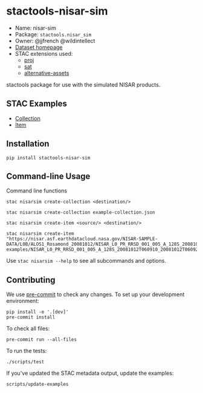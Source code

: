 # stactools-nisar-sim

- Name: nisar-sim
- Package: `stactools.nisar_sim`
- Owner: @jjfrench @wildintellect
- [Dataset homepage](https://uavsar.jpl.nasa.gov/science/documents/nisar-sample-products.html)
- STAC extensions used:
  - [proj](https://github.com/stac-extensions/projection/)
  - [sat](https://github.com/stac-extensions/sat)
  - [alternative-assets](https://stac-extensions.github.io/alternate-assets/v1.1.0/schema.json)

stactools package for use with the simulated NISAR products.

## STAC Examples

- [Collection](examples/collection.json)
- [Item](/examples/NISAR_L0_PR_RRSD_001_005_A_128S_20081012T060910_20081012T060926_P01101_F_J_001/NISAR_L0_PR_RRSD_001_005_A_128S_20081012T060910_20081012T060926_P01101_F_J_001.json)

## Installation

```shell
pip install stactools-nisar-sim
```

## Command-line Usage

Command line functions

```shell
stac nisarsim create-collection <destination/>

stac nisarsim create-collection example-collection.json
```

```shell
stac nisarsim create-item <source/> <destination/>

stac nisarsim create-item "https://nisar.asf.earthdatacloud.nasa.gov/NISAR-SAMPLE-DATA/L0B/ALOS1_Rosamond_20081012/NISAR_L0_PR_RRSD_001_005_A_128S_20081012T060910_20081012T060926_P01101_F_J_001.h5" examples/NISAR_L0_PR_RRSD_001_005_A_128S_20081012T060910_20081012T060926_P01101_F_J_001.json
```

Use `stac nisarsim --help` to see all subcommands and options.

## Contributing

We use [pre-commit](https://pre-commit.com/) to check any changes.
To set up your development environment:

```shell
pip install -e '.[dev]'
pre-commit install
```

To check all files:

```shell
pre-commit run --all-files
```

To run the tests:

```shell
./scripts/test
```

If you've updated the STAC metadata output, update the examples:

```shell
scripts/update-examples
```
